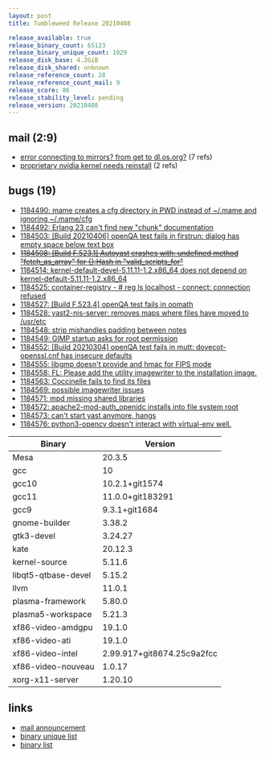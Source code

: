```yaml
---
layout: post
title: Tumbleweed Release 20210408

release_available: true
release_binary_count: 65123
release_binary_unique_count: 1029
release_disk_base: 4.2GiB
release_disk_shared: unknown
release_reference_count: 28
release_reference_count_mail: 9
release_score: 86
release_stability_level: pending
release_version: 20210408
---
```


## mail (2:9)

- [error connecting to mirrors? from get to dl.os.org?](https://github.com/boombatower/tumbleweed-review/issues/10) (7 refs)
- [proprietary nvidia kernel needs reinstall](https://github.com/boombatower/tumbleweed-review/issues/10) (2 refs)

## bugs (19)

<!--more-->

- [1184490: mame creates a cfg directory in PWD instead of ~/.mame and ignoring ~/.mame/cfg](https://bugzilla.opensuse.org/show_bug.cgi?id=1184490)
- [1184492: Erlang 23 can't find new "chunk" documentation](https://bugzilla.opensuse.org/show_bug.cgi?id=1184492)
- [1184503: \[Build 20210406\] openQA test fails in firstrun: dialog has empty space below text box](https://bugzilla.opensuse.org/show_bug.cgi?id=1184503)
- ~~[1184508: \[Build F.523.1\] Autoyast crashes with: undefined method "fetch_as_array" for {}:Hash in "valid_scripts_for"](https://bugzilla.opensuse.org/show_bug.cgi?id=1184508)~~
- [1184514: kernel-default-devel-5.11.11-1.2.x86_64 does not depend on kernel-default-5.11.11-1.2.x86_64](https://bugzilla.opensuse.org/show_bug.cgi?id=1184514)
- [1184525: container-registry - # reg ls localhost - connect: connection refused](https://bugzilla.opensuse.org/show_bug.cgi?id=1184525)
- [1184527: \[Build F.523.4\] openQA test fails in oomath](https://bugzilla.opensuse.org/show_bug.cgi?id=1184527)
- [1184528: yast2-nis-server: removes maps where files have moved to /usr/etc](https://bugzilla.opensuse.org/show_bug.cgi?id=1184528)
- [1184548: strip mishandles padding between notes](https://bugzilla.opensuse.org/show_bug.cgi?id=1184548)
- [1184549: GIMP startup asks for root permission](https://bugzilla.opensuse.org/show_bug.cgi?id=1184549)
- [1184552: \[Build 20210304\] openQA test fails in mutt: dovecot-openssl.cnf has insecure defaults](https://bugzilla.opensuse.org/show_bug.cgi?id=1184552)
- [1184555: libgmp doesn't provide and hmac for FIPS mode](https://bugzilla.opensuse.org/show_bug.cgi?id=1184555)
- [1184558: FL: Please add the utility imagewriter to the installation image.](https://bugzilla.opensuse.org/show_bug.cgi?id=1184558)
- [1184563: Coccinelle fails to find its files](https://bugzilla.opensuse.org/show_bug.cgi?id=1184563)
- [1184569: possible imagewriter issues](https://bugzilla.opensuse.org/show_bug.cgi?id=1184569)
- [1184571: mpd missing shared libraries](https://bugzilla.opensuse.org/show_bug.cgi?id=1184571)
- [1184572: apache2-mod-auth_openidc installs into file system root](https://bugzilla.opensuse.org/show_bug.cgi?id=1184572)
- [1184573: can't start yast anymore, hangs](https://bugzilla.opensuse.org/show_bug.cgi?id=1184573)
- [1184576: python3-opencv doesn't interact with virtual-env well.](https://bugzilla.opensuse.org/show_bug.cgi?id=1184576)

Binary | Version
--- | ---
Mesa | 20.3.5
gcc | 10
gcc10 | 10.2.1+git1574
gcc11 | 11.0.0+git183291
gcc9 | 9.3.1+git1684
gnome-builder | 3.38.2
gtk3-devel | 3.24.27
kate | 20.12.3
kernel-source | 5.11.6
libqt5-qtbase-devel | 5.15.2
llvm | 11.0.1
plasma-framework | 5.80.0
plasma5-workspace | 5.21.3
xf86-video-amdgpu | 19.1.0
xf86-video-ati | 19.1.0
xf86-video-intel | 2.99.917+git8674.25c9a2fcc
xf86-video-nouveau | 1.0.17
xorg-x11-server | 1.20.10

## links

- [mail announcement](https://github.com/boombatower/tumbleweed-review/issues/10)
- [binary unique list](http://download.opensuse.org/history/20210408/rpm.unique.list)
- [binary list](http://download.opensuse.org/history/20210408/rpm.list)
